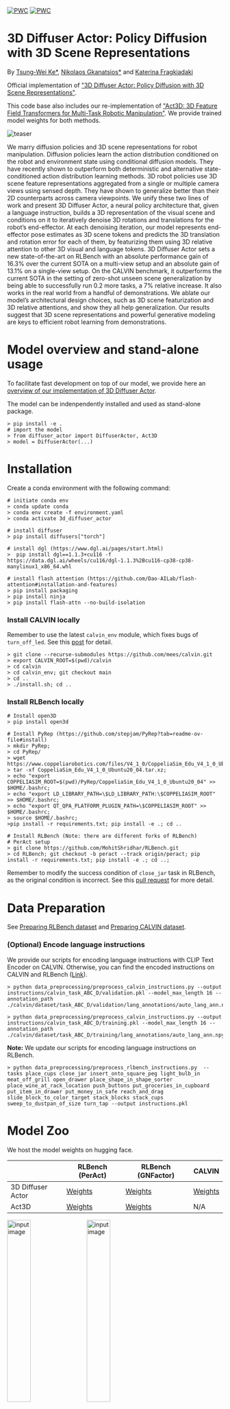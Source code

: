 [![PWC](https://img.shields.io/endpoint.svg?url=https://paperswithcode.com/badge/3d-diffuser-actor-policy-diffusion-with-3d/zero-shot-generalization-on-calvin)](https://paperswithcode.com/sota/zero-shot-generalization-on-calvin?p=3d-diffuser-actor-policy-diffusion-with-3d)
[![PWC](https://img.shields.io/endpoint.svg?url=https://paperswithcode.com/badge/3d-diffuser-actor-policy-diffusion-with-3d/robot-manipulation-on-rlbench)](https://paperswithcode.com/sota/robot-manipulation-on-rlbench?p=3d-diffuser-actor-policy-diffusion-with-3d)


# 3D Diffuser Actor: Policy Diffusion with 3D Scene Representations
By [Tsung-Wei Ke*](https://twke18.github.io/), [Nikolaos Gkanatsios*](https://nickgkan.github.io/) and [Katerina Fragkiadaki](https://www.cs.cmu.edu/~katef/)

Official implementation of ["3D Diffuser Actor: Policy Diffusion with 3D Scene Representations"](https://arxiv.org/abs/2402.10885).

This code base also includes our re-implementation of ["Act3D: 3D Feature Field Transformers for Multi-Task Robotic Manipulation"](https://arxiv.org/abs/2306.17817).  We provide trained model weights for both methods.

<!-- ![teaser](https://3d-diffuser-actor.github.io/static/videos/3d_scene.mp4) -->
![teaser](fig/teaser.gif)

We marry diffusion policies and 3D scene representations for robot manipulation. Diffusion policies learn the action distribution conditioned on the robot and environment state using conditional diffusion models. They have recently shown to outperform both deterministic and alternative state-conditioned action distribution learning methods. 3D robot policies use 3D scene feature representations aggregated from a single or multiple camera views using sensed depth. They have shown to generalize better than their 2D counterparts across camera viewpoints. We unify these two lines of work and present 3D Diffuser Actor, a neural policy architecture that, given a language instruction, builds a 3D representation of the visual scene and conditions on it to iteratively denoise 3D rotations and translations for the robot’s end-effector. At each denoising iteration, our model represents end-effector pose estimates as 3D scene tokens and predicts the 3D translation and rotation error for each of them, by featurizing them using 3D relative attention to other 3D visual and language tokens. 3D Diffuser Actor sets a new state-of-the-art on RLBench with an absolute performance gain of 16.3% over the current SOTA on a multi-view setup and an absolute gain of 13.1% on a single-view setup. On the CALVIN benchmark, it outperforms the current SOTA in the setting of zero-shot unseen scene generalization by being able to successfully run 0.2 more tasks, a 7% relative increase. It also works in the real world from a handful of demonstrations. We ablate our model’s architectural design choices, such as 3D scene featurization and 3D relative attentions, and show they all help generalization. Our results suggest that 3D scene representations and powerful generative modeling are keys to efficient robot learning from demonstrations.


# Model overview and stand-alone usage
To facilitate fast development on top of our model, we provide here an [overview of our implementation of 3D Diffuser Actor](./docs/OVERVIEW.md).

The model can be indenpendently installed and used as stand-alone package.
```
> pip install -e .
# import the model
> from diffuser_actor import DiffuserActor, Act3D
> model = DiffuserActor(...)
```

# Installation
Create a conda environment with the following command:

```
# initiate conda env
> conda update conda
> conda env create -f environment.yaml
> conda activate 3d_diffuser_actor

# install diffuser
> pip install diffusers["torch"]

# install dgl (https://www.dgl.ai/pages/start.html)
>  pip install dgl==1.1.3+cu116 -f https://data.dgl.ai/wheels/cu116/dgl-1.1.3%2Bcu116-cp38-cp38-manylinux1_x86_64.whl

# install flash attention (https://github.com/Dao-AILab/flash-attention#installation-and-features)
> pip install packaging
> pip install ninja
> pip install flash-attn --no-build-isolation
```

### Install CALVIN locally

Remember to use the latest `calvin_env` module, which fixes bugs of `turn_off_led`.  See this [post](https://github.com/mees/calvin/issues/32#issuecomment-1363352121) for detail.
```
> git clone --recurse-submodules https://github.com/mees/calvin.git
> export CALVIN_ROOT=$(pwd)/calvin
> cd calvin
> cd calvin_env; git checkout main
> cd ..
> ./install.sh; cd ..
```

### Install RLBench locally
```
# Install open3D
> pip install open3d

# Install PyRep (https://github.com/stepjam/PyRep?tab=readme-ov-file#install)
> mkdir PyRep; 
> cd PyRep/
> wget https://www.coppeliarobotics.com/files/V4_1_0/CoppeliaSim_Edu_V4_1_0_Ubuntu20_04.tar.xz
> tar -xf CoppeliaSim_Edu_V4_1_0_Ubuntu20_04.tar.xz;
> echo "export COPPELIASIM_ROOT=$(pwd)/PyRep/CoppeliaSim_Edu_V4_1_0_Ubuntu20_04" >> $HOME/.bashrc; 
> echo "export LD_LIBRARY_PATH=\$LD_LIBRARY_PATH:\$COPPELIASIM_ROOT" >> $HOME/.bashrc;
> echo "export QT_QPA_PLATFORM_PLUGIN_PATH=\$COPPELIASIM_ROOT" >> $HOME/.bashrc;
> source $HOME/.bashrc;
>pip install -r requirements.txt; pip install -e .; cd ..

# Install RLBench (Note: there are different forks of RLBench)
# PerAct setup
> git clone https://github.com/MohitShridhar/RLBench.git
> cd RLBench; git checkout -b peract --track origin/peract; pip install -r requirements.txt; pip install -e .; cd ..;
```

Remember to modify the success condition of `close_jar` task in RLBench, as the original condition is incorrect.  See this [pull request](https://github.com/MohitShridhar/RLBench/pull/1) for more detail.  

# Data Preparation

See [Preparing RLBench dataset](./docs/DATA_PREPARATION_RLBENCH.md) and [Preparing CALVIN dataset](./docs/DATA_PREPARATION_CALVIN.md).


### (Optional) Encode language instructions

We provide our scripts for encoding language instructions with CLIP Text Encoder on CALVIN.  Otherwise, you can find the encoded instructions on CALVIN and RLBench ([Link](https://huggingface.co/katefgroup/3d_diffuser_actor/blob/main/instructions.zip)).
```
> python data_preprocessing/preprocess_calvin_instructions.py --output instructions/calvin_task_ABC_D/validation.pkl --model_max_length 16 --annotation_path ./calvin/dataset/task_ABC_D/validation/lang_annotations/auto_lang_ann.npy

> python data_preprocessing/preprocess_calvin_instructions.py --output instructions/calvin_task_ABC_D/training.pkl --model_max_length 16 --annotation_path ./calvin/dataset/task_ABC_D/training/lang_annotations/auto_lang_ann.npy
```

**Note:** We update our scripts for encoding language instructions on RLBench.
```
> python data_preprocessing/preprocess_rlbench_instructions.py  --tasks place_cups close_jar insert_onto_square_peg light_bulb_in meat_off_grill open_drawer place_shape_in_shape_sorter place_wine_at_rack_location push_buttons put_groceries_in_cupboard put_item_in_drawer put_money_in_safe reach_and_drag slide_block_to_color_target stack_blocks stack_cups sweep_to_dustpan_of_size turn_tap --output instructions.pkl
```

# Model Zoo

We host the model weights on hugging face.

|| RLBench (PerAct) | RLBench (GNFactor) | CALVIN |
|--------|--------|--------|--------|
| 3D Diffuser Actor | [Weights](https://huggingface.co/katefgroup/3d_diffuser_actor/blob/main/diffuser_actor_peract.pth) | [Weights](https://huggingface.co/katefgroup/3d_diffuser_actor/blob/main/diffuser_actor_gnfactor.pth) | [Weights](https://huggingface.co/katefgroup/3d_diffuser_actor/blob/main/diffuser_actor_calvin.pth) |
| Act3D | [Weights](https://huggingface.co/katefgroup/3d_diffuser_actor/blob/main/act3d_peract.pth) | [Weights](https://huggingface.co/katefgroup/3d_diffuser_actor/blob/main/act3d_gnfactor.pth) | N/A |

<div class="column">
<img src="fig/sota_calvin.png" alt="input image" width="33%"/>
&nbsp;&nbsp;&nbsp;
<img src="fig/sota_rlbench.png" alt="input image" width="33%"/>
</div>

### Evaluate the pre-trained weights
First, donwload the weights and put under `train_logs/`

* For RLBench, run the bashscripts to test the policy.  See [Getting started with RLBench](./docs/GETTING_STARTED_RLBENCH.md#step-3-test-the-policy) for detail.
* For CALVIN, you can run [this bashcript](./scripts/test_trajectory_calvin.sh).

**Important note:** Our released model weights of 3D Diffuser Actor assume input quaternions are in `wxyz` format.  Yet, we didn't notice that CALVIN and RLBench simulation use different quaternion formats (`wxyz` and `xyzw`).  We have updated our code base with an additional argument `quaternion_format` to switch between these two formats.  We have verified the change by re-training and testing 3D Diffuser Actor on GNFactor with `xyzw` quaternions.  The model achieves similar performance as the released checkpoint.  Please see this [post](https://github.com/nickgkan/3d_diffuser_actor/issues/3#issue-2164855979) for more detail.

For users to train 3D Diffuser Actor from scratch, we update the training scripts with the correct `xyzw` quaternion format.  For users to test our released model, we keep the `wxyz` quaternion format in the testing scripts ([Peract](./online_evaluation_rlbench/eval_peract.sh), [GNFactor](./online_evaluation_rlbench/eval_gnfactor.sh)).


# Getting started

See [Getting started with RLBench](./docs/GETTING_STARTED_RLBENCH.md) and [Getting started with CALVIN](./docs/GETTING_STARTED_CALVIN.md).


# Citation
If you find this code useful for your research, please consider citing our paper ["3D Diffuser Actor: Policy Diffusion with 3D Scene Representations"](https://arxiv.org/abs/2402.10885).
```
@article{3d_diffuser_actor,
  author = {Ke, Tsung-Wei and Gkanatsios, Nikolaos and Fragkiadaki, Katerina},
  title = {3D Diffuser Actor: Policy Diffusion with 3D Scene Representations},
  journal = {Arxiv},
  year = {2024}
}
```

# License
This code base is released under the MIT License (refer to the LICENSE file for details).

# Acknowledgement
Parts of this codebase have been adapted from [Act3D](https://github.com/zhouxian/act3d-chained-diffuser) and [CALVIN](https://github.com/mees/calvin).
